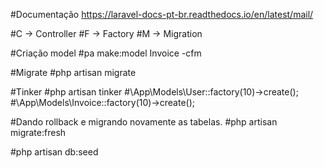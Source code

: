 #Documentação https://laravel-docs-pt-br.readthedocs.io/en/latest/mail/

#C -> Controller
#F -> Factory
#M -> Migration

#Criação model
#pa make:model Invoice -cfm

#Migrate
#php artisan migrate

#Tinker
#php artisan tinker
#\App\Models\User::factory(10)->create();
#\App\Models\Invoice::factory(10)->create();

#Dando rollback e migrando novamente as tabelas.
#php artisan migrate:fresh

#php artisan db:seed